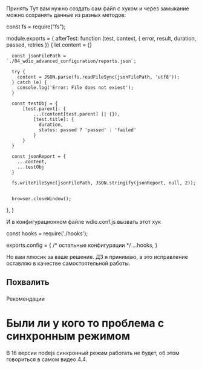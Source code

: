 ###
Принять
Тут вам нужно создать сам файл с хуком и через замыкание можно сохранять данные из разных методов:

const fs = require("fs");

module.exports = {
  afterTest: function (test, context, { error, result, duration, passed, retries }) {
      let content = {}

      const jsonFilePath = `./04_wdio_advanced_configuration/reports.json`;

      try {
        content = JSON.parse(fs.readFileSync(jsonFilePath, 'utf8'));
      } catch (e) {
        console.log('Error: File does not exiest');
      }

      const testObj = {
          [test.parent]: {
              ...(content[test.parent] || {}),
              [test.title]: {
                duration,
                status: passed ? 'passed' : 'failed'
              }
          }
      }

      const jsonReport = {
        ...content,
        ...testObj
      }

      fs.writeFileSync(jsonFilePath, JSON.stringify(jsonReport, null, 2));


      browser.closeWindow();
  },
}

И в конфигурационном файле wdio.conf.js вызвать этот хук

const hooks = require('./hooks');

exports.config = {
    /* остальные конфигурации */
    ...hooks,
}


Но вам плюсик за ваше решение. ДЗ я принимаю, а это исправление оставляю в качестве самостоятельной работы.

###
Похвалить
---


###
Рекомендации



# Были ли у кого то проблема с синхронным режимом
В 16 версии nodejs синхронный режим работать не будет, об этом говориться в самом видео 4.4.
